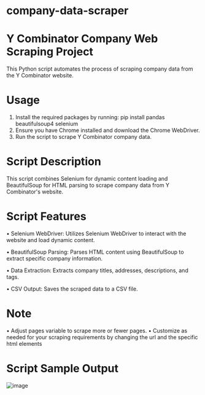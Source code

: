 # company-data-scraper
# Y Combinator Company Web Scraping Project 
This Python script automates the process of scraping company data from the Y Combinator website.
# Usage
1.	Install the required packages by running:
     pip install pandas beautifulsoup4 selenium
2.	Ensure you have Chrome installed and download the Chrome WebDriver.
3.	Run the script to scrape Y Combinator company data.
# Script Description
This script combines Selenium for dynamic content loading and BeautifulSoup for HTML parsing to scrape company data from Y Combinator's website.
# Script Features
•	Selenium WebDriver: Utilizes Selenium WebDriver to interact with the website and load dynamic content.

•	BeautifulSoup Parsing: Parses HTML content using BeautifulSoup to extract specific company information.

•	Data Extraction: Extracts company titles, addresses, descriptions, and tags.

•	CSV Output: Saves the scraped data to a CSV file.
# Note
•	Adjust pages variable to scrape more or fewer pages.
•	Customize as needed for your scraping requirements by changing the url and the specific html elements

# Script Sample Output
![image](https://github.com/aminuali/company-data-scraper/assets/56072102/9a9d4739-1463-407d-b212-b0bf5b6356ad)

